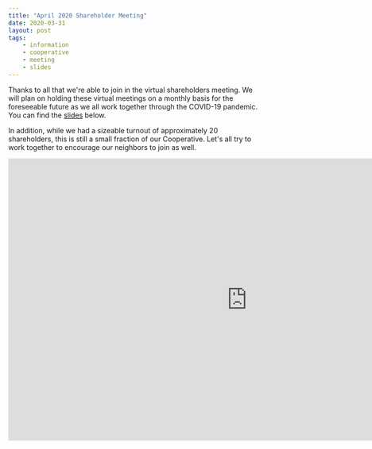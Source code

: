 ```yaml
---
title: "April 2020 Shareholder Meeting"
date: 2020-03-31
layout: post
tags:
    - information
    - cooperative
    - meeting
    - slides
---
```


Thanks to all that we're able to join in the virtual shareholders meeting. 
We will plan on holding these virtual meetings on a monthly basis for the foreseeable future as we all work together through the COVID-19 pandemic. 
You can find the [slides](https://docs.google.com/presentation/d/1MRvCovWK7vGPMPPDhdbXyVLGTT7fTgEW13Ukj0tLT9U/edit?usp=sharing) below. 

In addition, while we had a sizeable turnout of approximately 20 shareholders, this is still a small fraction of our Cooperative. 
Let's all try to work together to encourage our neighbors to join as well.

<iframe src="https://docs.google.com/presentation/d/e/2PACX-1vRBJA2xLYkRgZDSFXApN2cLHyqBDRY1GjxYHlAU2yYBMCiYZtiibEhxtzf4Qlue9eHJ2S9Os2uQY-cy/embed?start=false&loop=false&delayms=3000" frameborder="0" width="960" height="569" allowfullscreen="true" mozallowfullscreen="true" webkitallowfullscreen="true"></iframe>
